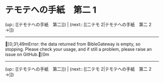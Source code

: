 # テモテへの手紙　第二 1

(up:: [[テモテへの手紙　第二]]) | (next:: [[二テモ 2|テモテへの手紙　第二 2 →]])

***
[0;31;49mError: the data returned from BibleGateway is empty, so stopping. Please check your usage, and if still a problem, please raise an issue on GitHub.[0m

***

(up:: [[テモテへの手紙　第二]]) | (next:: [[二テモ 2|テモテへの手紙　第二 2 →]])
